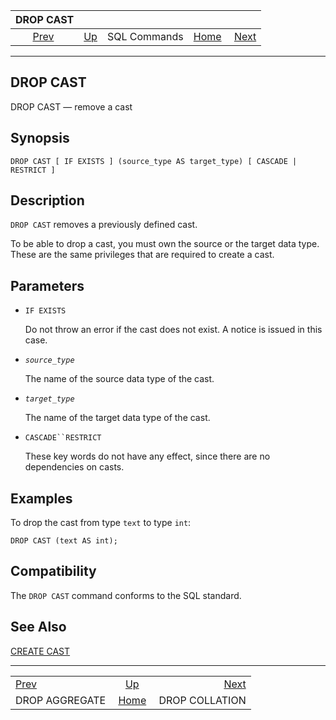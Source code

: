 <!--?xml version="1.0" encoding="UTF-8" standalone="no"?-->

|                     DROP CAST                    |                                        |              |                                                       |                                                  |
| :----------------------------------------------: | :------------------------------------- | :----------: | ----------------------------------------------------: | -----------------------------------------------: |
| [Prev](sql-dropaggregate.html "DROP AGGREGATE")  | [Up](sql-commands.html "SQL Commands") | SQL Commands | [Home](index.html "PostgreSQL 17devel Documentation") |  [Next](sql-dropcollation.html "DROP COLLATION") |

***

[]()

## DROP CAST

DROP CAST — remove a cast

## Synopsis

    DROP CAST [ IF EXISTS ] (source_type AS target_type) [ CASCADE | RESTRICT ]

## Description

`DROP CAST` removes a previously defined cast.

To be able to drop a cast, you must own the source or the target data type. These are the same privileges that are required to create a cast.

## Parameters

*   `IF EXISTS`

    Do not throw an error if the cast does not exist. A notice is issued in this case.

*   *`source_type`*

    The name of the source data type of the cast.

*   *`target_type`*

    The name of the target data type of the cast.

*   `CASCADE``RESTRICT`

    These key words do not have any effect, since there are no dependencies on casts.

## Examples

To drop the cast from type `text` to type `int`:

    DROP CAST (text AS int);

## Compatibility

The `DROP CAST` command conforms to the SQL standard.

## See Also

[CREATE CAST](sql-createcast.html "CREATE CAST")

***

|                                                  |                                                       |                                                  |
| :----------------------------------------------- | :---------------------------------------------------: | -----------------------------------------------: |
| [Prev](sql-dropaggregate.html "DROP AGGREGATE")  |         [Up](sql-commands.html "SQL Commands")        |  [Next](sql-dropcollation.html "DROP COLLATION") |
| DROP AGGREGATE                                   | [Home](index.html "PostgreSQL 17devel Documentation") |                                   DROP COLLATION |
